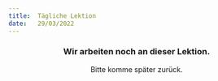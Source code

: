 ```yaml
---
title:  Tägliche Lektion
date:   29/03/2022
---
```


### <center>Wir arbeiten noch an dieser Lektion.</center>
<center>Bitte komme später zurück.</center>